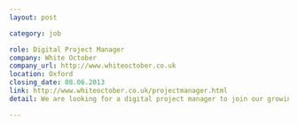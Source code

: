 ```yaml
---
layout: post

category: job

role: Digital Project Manager
company: White October
company_url: http://www.whiteoctober.co.uk
location: Oxford
closing_date: 08.06.2013
link: http://www.whiteoctober.co.uk/projectmanager.html
detail: We are looking for a digital project manager to join our growing team. Reporting directly to the Head of Production you'll be responsible for delivering your own portfolio of interesting digital projects.

---
```

